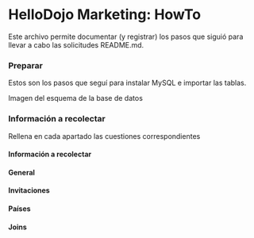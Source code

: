 # HelloDojo Marketing: HowTo

Este archivo permite documentar (y registrar) los pasos que siguió para llevar a cabo las solicitudes README.md.


### Preparar

Estos son los pasos que seguí para instalar MySQL e importar las tablas.

Imagen del esquema de la base de datos


### Información a recolectar

Rellena en cada apartado las cuestiones correspondientes


#### Información a recolectar


#### General


#### Invitaciones


#### Países


#### Joins
